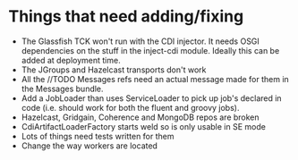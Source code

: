 # Things that need adding/fixing

- The Glassfish TCK won't run with the CDI injector. It needs OSGI
  dependencies on the stuff in the inject-cdi module. Ideally this can
  be added at deployment time.
- The JGroups and Hazelcast transports don't work
- All the //TODO Messages refs need an actual message made for them in
  the Messages bundle.
- Add a JobLoader than uses ServiceLoader to pick up job's declared in
  code (i.e. should work for both the fluent and groovy jobs).
- Hazelcast, Gridgain, Coherence and MongoDB repos are broken
- CdiArtifactLoaderFactory starts weld so is only usable in SE mode
- Lots of things need tests written for them
- Change the way workers are located
